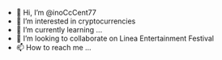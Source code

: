 - 👋 Hi, I’m @inoCcCent77
- 👀 I’m interested in cryptocurrencies
- 🌱 I’m currently learning ...
- 💞️ I’m looking to collaborate on Linea Entertainment Festival 
- 📫 How to reach me ...

<!---
inoCcCent77/inoCcCent77 is a ✨ special ✨ repository because its `README.md` (this file) appears on your GitHub profile.
You can click the Preview link to take a look at your changes.
--->
